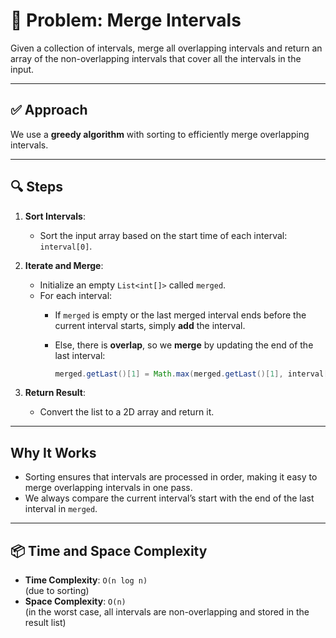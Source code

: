 # 🧩 Problem: Merge Intervals

Given a collection of intervals, merge all overlapping intervals and return an array of the non-overlapping intervals that cover all the intervals in the input.

---

## ✅ Approach

We use a **greedy algorithm** with sorting to efficiently merge overlapping intervals.

---

## 🔍 Steps

1. **Sort Intervals**:
   - Sort the input array based on the start time of each interval: `interval[0]`.

2. **Iterate and Merge**:
   - Initialize an empty `List<int[]>` called `merged`.
   - For each interval:
     - If `merged` is empty or the last merged interval ends before the current interval starts, simply **add** the interval.
     - Else, there is **overlap**, so we **merge** by updating the end of the last interval:

       ```java
       merged.getLast()[1] = Math.max(merged.getLast()[1], interval[1]);
       ```

3. **Return Result**:
   - Convert the list to a 2D array and return it.

---

## Why It Works

- Sorting ensures that intervals are processed in order, making it easy to merge overlapping intervals in one pass.
- We always compare the current interval’s start with the end of the last interval in `merged`.

---

## 📦 Time and Space Complexity

- **Time Complexity**: `O(n log n)`  
  (due to sorting)
- **Space Complexity**: `O(n)`  
  (in the worst case, all intervals are non-overlapping and stored in the result list)

